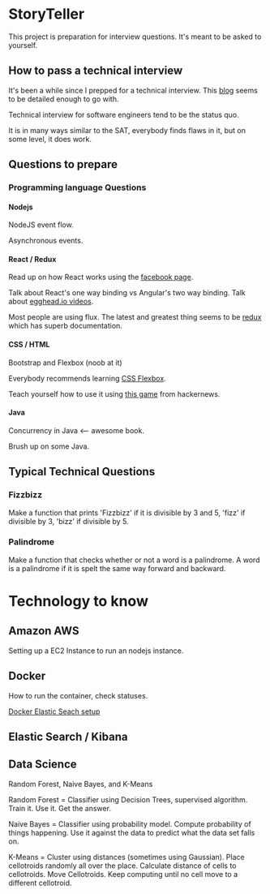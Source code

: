 # StoryTeller
This project is preparation for interview questions. It's meant to be asked to yourself.

## How to pass a technical interview

It's been a while since I prepped for a technical interview. This [blog](http://blog.triplebyte.com/how-to-pass-a-programming-interview) seems to be detailed enough
to go with.

Technical interview for software engineers tend to be the status quo.

It is in many ways similar to the SAT, everybody finds flaws in it, but on some level, it does work.


## Questions to prepare

### Programming language Questions

#### Nodejs

NodeJS event flow.

Asynchronous events.

#### React / Redux

Read up on how React works using the [facebook page](https://facebook.github.io/react/).

Talk about React's one way binding vs Angular's two way binding. Talk about [egghead.io videos](https://egghead.io/).

Most people are using flux. The latest and greatest thing seems to be [redux](http://redux.js.org/) which has superb documentation.

#### CSS / HTML

Bootstrap and Flexbox (noob at it)

Everybody recommends learning [CSS Flexbox](https://css-tricks.com/snippets/css/a-guide-to-flexbox/).

Teach yourself how to use it using [this game](http://www.flexboxdefense.com/) from hackernews.

#### Java

Concurrency in Java <-- awesome book.

Brush up on some Java.

## Typical Technical Questions

### Fizzbizz

Make a function that prints 'Fizzbizz' if it is divisible by 3 and 5, 'fizz' if divisible by 3, 'bizz' if divisible by 5.

### Palindrome

Make a function that checks whether or not a word is a palindrome. A word is a palindrome if it is spelt the same way forward and backward.

###


# Technology to know

## Amazon AWS

Setting up a EC2 Instance to run an nodejs instance.

## Docker

How to run the container, check statuses.

[Docker Elastic Seach setup](/Docker/Elastic-Search-setup.md)

## Elastic Search / Kibana




## Data Science

Random Forest, Naive Bayes, and K-Means

Random Forest = Classifier using Decision Trees, supervised algorithm. Train it. Use it. Get the answer.

Naive Bayes = Classifier using probability model. Compute probability of things happening. Use it against the data to predict what the data set falls on.

K-Means = Cluster using distances (sometimes using Gaussian). Place cellotroids randomly all over the place. Calculate distance of cells to cellotroids. Move Cellotroids. Keep computing until no cell move to a different cellotroid.
